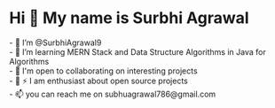 <h1>Hi 👋 My name is Surbhi Agrawal</h1>
- 👋 I’m @SurbhiAgrawal9<br>
- 👀 I’m learning MERN Stack and Data Structure Algorithms in Java for Algorithms<br>
- 🌱 I'm open to collaborating on interesting projects <br>
- 💞️ ⚡  I am enthusiast about open source projects</br>
- 📫 you can reach me on subhuagrawal786@gmail.com<br>

<!---
SurbhiAgrawal9/SurbhiAgrawal9 is a ✨ special ✨ repository because its `README.md` (this file) appears on your GitHub profile.
You can click the Preview link to take a look at your changes.
--->
